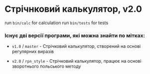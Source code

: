 # Стрічнковий калькулятор, v2.0

run `bin/calc` for calculation
run `bin/tests` for tests

### Існує дві версії програми, які можна знайти по мітках:
- `v1.0` / `master` - Стрічковий калькулятор, створений на основі регулярних виразів

- `v2.0` / `rpn_style` - Стрічковий калькулятор, працює на основі зворотнього польського методу

